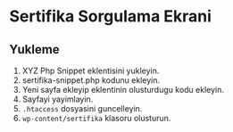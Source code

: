 # Sertifika Sorgulama Ekrani

## Yukleme
1. XYZ Php Snippet eklentisini yukleyin.
2. sertifika-snippet.php kodunu ekleyin.
3. Yeni sayfa ekleyip eklentinin olusturdugu kodu ekleyin.
4. Sayfayi yayimlayin.
5. `.htaccess` dosyasini guncelleyin.
6. `wp-content/sertifika` klasoru olusturun.